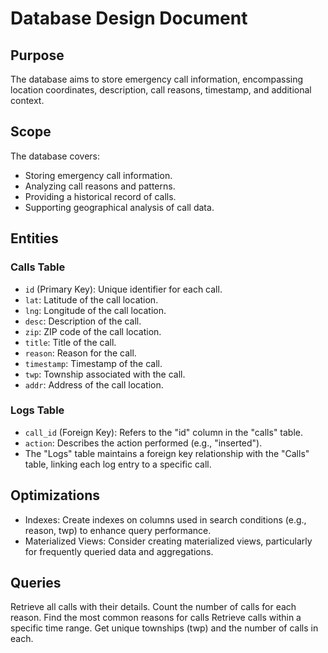 # Database Design Document

## Purpose
The database aims to store emergency call information, encompassing location coordinates, description, call reasons, timestamp, and additional context.

## Scope
The database covers:
- Storing emergency call information.
- Analyzing call reasons and patterns.
- Providing a historical record of calls.
- Supporting geographical analysis of call data.

## Entities

### Calls Table
- `id` (Primary Key): Unique identifier for each call.
- `lat`: Latitude of the call location.
- `lng`: Longitude of the call location.
- `desc`: Description of the call.
- `zip`: ZIP code of the call location.
- `title`: Title of the call.
- `reason`: Reason for the call.
- `timestamp`: Timestamp of the call.
- `twp`: Township associated with the call.
- `addr`: Address of the call location.

### Logs Table
- `call_id` (Foreign Key): Refers to the "id" column in the "calls" table.
- `action`: Describes the action performed (e.g., "inserted").
- The "Logs" table maintains a foreign key relationship with the "Calls" table, linking each log entry to a specific call.

## Optimizations
- Indexes: Create indexes on columns used in search conditions (e.g., reason, twp) to enhance query performance.
- Materialized Views: Consider creating materialized views, particularly for frequently queried data and aggregations.

## Queries
Retrieve all calls with their details.
Count the number of calls for each reason.
Find the most common reasons for calls
Retrieve calls within a specific time range.
Get unique townships (twp) and the number of calls in each.


